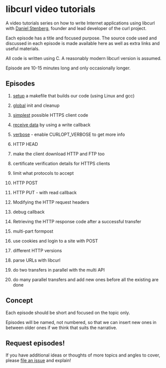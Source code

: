 # libcurl video tutorials

A video tutorials series on how to write Internet applications using libcurl
with [Daniel Stenberg](https://daniel.haxx.se/), founder and lead developer of
the curl project.

Each episode has a title and focused purpose. The source code used and
discussed in each episode is made available here as well as extra links and
useful materials.

All code is written using C. A reasonably modern libcurl version is assumed.

Episode are 10-15 minutes long and only occasionally longer.

## Episodes

1. [setup](setup/) a makefile that builds our code (using Linux and gcc)

2. [global](global/) init and cleanup

1. [simplest](simplest/) possible HTTPS client code

2. [receive data](receive-data/) by using a write callback

3. [verbose](verbose/) - enable CURLOPT_VERBOSE to get more info

3. HTTP HEAD

3. make the client download HTTP and FTP too

2. certificate verification details for HTTPS clients

4. limit what protocols to accept

6. HTTP POST

7. HTTP PUT - with read callback

8. Modifying the HTTP request headers

8. debug callback

8. Retrieving the HTTP response code after a successful transfer

8. multi-part formpost

9. use cookies and login to a site with POST

10. different HTTP versions

11. parse URLs with libcurl

12. do two transfers in parallel with the multi API

13. do many parallel transfers and add new ones before all the existing are done

## Concept

Each episode should be short and focused on the topic only.

Episodes will be named, not numbered, so that we can insert new ones in
between older ones if we think that suits the narrative.

## Request episodes!

If you have additional ideas or thoughts of more topics and angles to cover, please [file an issue](https://github.com/bagder/libcurl-video-tutorials/issues) and explain!
